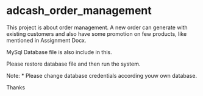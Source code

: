 # adcash_order_management
This project is about order management.
A new order can generate with existing customers  and also have some promotion on few products, like mentioned in Assignment Docx.


MySql Database file is also include in this.

Please restore database file and then run the system.

Note: * Please change database credentials according youw own database.

Thanks
